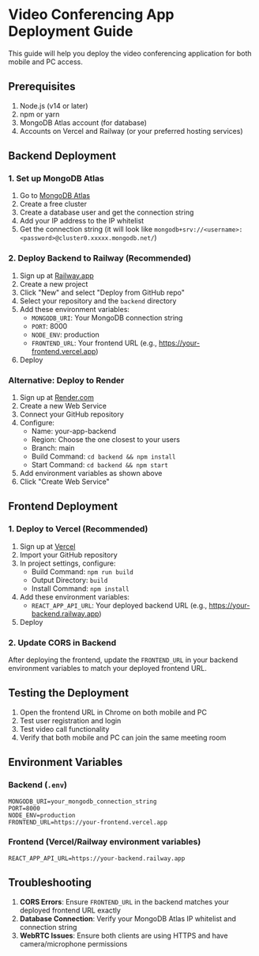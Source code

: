 # Video Conferencing App Deployment Guide

This guide will help you deploy the video conferencing application for both mobile and PC access.

## Prerequisites

1. Node.js (v14 or later)
2. npm or yarn
3. MongoDB Atlas account (for database)
4. Accounts on Vercel and Railway (or your preferred hosting services)

## Backend Deployment

### 1. Set up MongoDB Atlas

1. Go to [MongoDB Atlas](https://www.mongodb.com/cloud/atlas/register)
2. Create a free cluster
3. Create a database user and get the connection string
4. Add your IP address to the IP whitelist
5. Get the connection string (it will look like `mongodb+srv://<username>:<password>@cluster0.xxxxx.mongodb.net/`)

### 2. Deploy Backend to Railway (Recommended)

1. Sign up at [Railway.app](https://railway.app/)
2. Create a new project
3. Click "New" and select "Deploy from GitHub repo"
4. Select your repository and the `backend` directory
5. Add these environment variables:
   - `MONGODB_URI`: Your MongoDB connection string
   - `PORT`: 8000
   - `NODE_ENV`: production
   - `FRONTEND_URL`: Your frontend URL (e.g., https://your-frontend.vercel.app)
6. Deploy

### Alternative: Deploy to Render

1. Sign up at [Render.com](https://render.com/)
2. Create a new Web Service
3. Connect your GitHub repository
4. Configure:
   - Name: your-app-backend
   - Region: Choose the one closest to your users
   - Branch: main
   - Build Command: `cd backend && npm install`
   - Start Command: `cd backend && npm start`
5. Add environment variables as shown above
6. Click "Create Web Service"

## Frontend Deployment

### 1. Deploy to Vercel (Recommended)

1. Sign up at [Vercel](https://vercel.com/)
2. Import your GitHub repository
3. In project settings, configure:
   - Build Command: `npm run build`
   - Output Directory: `build`
   - Install Command: `npm install`
4. Add these environment variables:
   - `REACT_APP_API_URL`: Your deployed backend URL (e.g., https://your-backend.railway.app)
5. Deploy

### 2. Update CORS in Backend

After deploying the frontend, update the `FRONTEND_URL` in your backend environment variables to match your deployed frontend URL.

## Testing the Deployment

1. Open the frontend URL in Chrome on both mobile and PC
2. Test user registration and login
3. Test video call functionality
4. Verify that both mobile and PC can join the same meeting room

## Environment Variables

### Backend (`.env`)
```
MONGODB_URI=your_mongodb_connection_string
PORT=8000
NODE_ENV=production
FRONTEND_URL=https://your-frontend.vercel.app
```

### Frontend (Vercel/Railway environment variables)
```
REACT_APP_API_URL=https://your-backend.railway.app
```

## Troubleshooting

1. **CORS Errors**: Ensure `FRONTEND_URL` in the backend matches your deployed frontend URL exactly
2. **Database Connection**: Verify your MongoDB Atlas IP whitelist and connection string
3. **WebRTC Issues**: Ensure both clients are using HTTPS and have camera/microphone permissions
